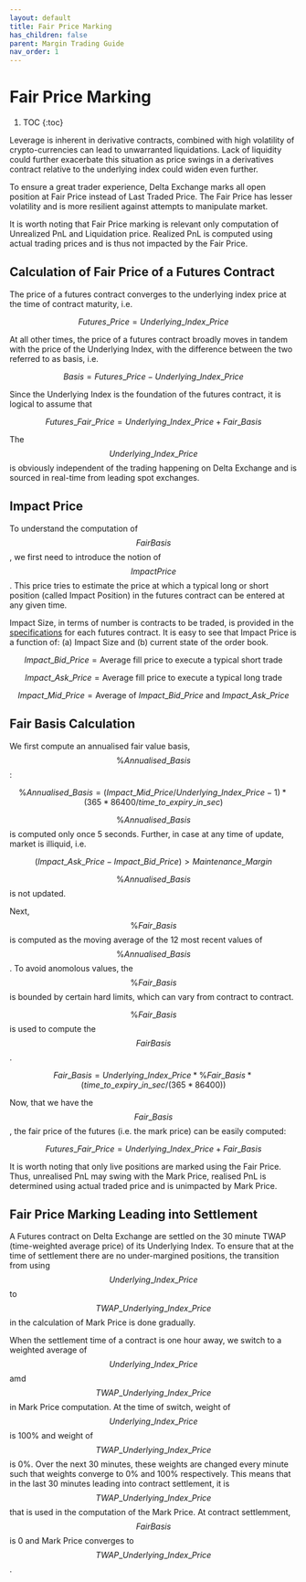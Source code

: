 ```yaml
---
layout: default
title: Fair Price Marking
has_children: false
parent: Margin Trading Guide
nav_order: 1
---
```


# Fair Price Marking

1. TOC
{:toc}

Leverage is inherent in derivative contracts, combined with high volatility of crypto-currencies can lead to unwarranted liquidations. Lack of liquidity could further exacerbate this situation as price swings in a derivatives contract relative to the underlying index could widen even further.

To ensure a great trader experience, Delta Exchange marks all open position at Fair Price instead of Last Traded Price. The Fair Price has lesser volatility and is more resilient against attempts to manipulate market.

It is worth noting that Fair Price marking is relevant only computation of Unrealized PnL and Liquidation price. Realized PnL is computed using actual trading prices and is thus not impacted by the Fair Price.

## Calculation of Fair Price of a Futures Contract

The price of a futures contract converges to the underlying index price at the time of contract maturity, i.e.

$$Futures\_Price = Underlying\_Index\_Price$$

At all other times, the price of a futures contract broadly moves in tandem with the price of the Underlying Index, with the difference between the two referred to as basis, i.e.

$$Basis = Futures\_Price - Underlying\_Index\_Price$$

Since the Underlying Index is the foundation of the futures contract, it is logical to assume that

$$Futures\_Fair\_Price = Underlying\_Index\_Price + Fair\_Basis$$

The $$Underlying\_Index\_Price$$ is obviously independent of the trading happening on Delta Exchange and is sourced in real-time from leading spot exchanges.

## Impact Price

To understand the computation of $$Fair Basis$$, we first need to introduce the notion of $$Impact Price$$. This price tries to estimate the price at which a typical long or short position (called Impact Position) in the futures contract can be entered at any given time.

Impact Size, in terms of number is contracts to be traded, is provided in the [specifications](https://www.delta.exchange/contracts/) for each futures contract. It is easy to see that Impact Price is a function of: (a) Impact Size and (b) current state of the order book.

$$Impact\_Bid\_Price = \text{Average fill price to execute a typical short trade}$$

$$Impact\_Ask\_Price = \text{Average fill price to execute a typical long trade}$$

$$Impact\_Mid\_Price = \text{Average of } Impact\_Bid\_Price \text{ and } Impact\_Ask\_Price$$
 

## Fair Basis Calculation

We first compute an annualised fair value basis, $$\%Annualised\_Basis$$:

$$\%Annualised\_Basis = (Impact\_Mid\_Price/ Underlying\_Index\_Price - 1) * (365*86400/ time\_to\_expiry\_in\_sec)$$

$$\%Annualised\_Basis$$ is computed only once 5 seconds. Further, in case at any time of update, market is illiquid, i.e. 

$$(Impact\_Ask\_Price - Impact\_Bid\_Price) > Maintenance\_Margin$$ 

$$\%Annualised\_Basis$$ is not updated. 

Next, $$\%Fair\_Basis$$ is computed as the moving average of the 12 most recent values of $$\%Annualised\_Basis$$. To avoid anomolous values, the $$\%Fair\_Basis$$ is bounded by certain hard limits, which can vary from contract to contract. 

$$\%Fair\_Basis$$ is used to compute the $$Fair Basis$$.

$$Fair\_Basis = Underlying\_Index\_Price * \%Fair\_Basis * (time\_to\_expiry\_in\_sec/ (365* 86400))$$

Now, that we have the $$Fair\_Basis$$, the fair price of the futures (i.e. the mark price) can be easily computed:

$$Futures\_Fair\_Price = Underlying\_Index\_Price + Fair\_Basis$$

It is worth noting that only live positions are marked using the Fair Price. Thus, unrealised PnL may swing with the Mark Price, realised PnL is determined using actual traded price and is unimpacted by Mark Price.

## Fair Price Marking Leading into Settlement

A Futures contract on Delta Exchange are settled on the 30 minute TWAP (time-weighted average price) of its Underlying Index. To ensure that at the time of settlement there are no under-margined positions, the transition from using $$Underlying\_Index\_Price$$ to $$TWAP\_Underlying\_Index\_Price$$ in the calculation of Mark Price is done gradually. 

When the settlement time of a contract is one hour away, we switch to a weighted average of $$Underlying\_Index\_Price$$ amd $$TWAP\_Underlying\_Index\_Price$$ in Mark Price computation. At the time of switch, weight of $$Underlying\_Index\_Price$$ is 100% and weight of $$TWAP\_Underlying\_Index\_Price$$ is 0%. Over the next 30 minutes, these weights are changed every minute such that weights converge to 0% and 100% respectively. This means that in the last 30 minutes leading into contract settlement, it is $$TWAP\_Underlying\_Index\_Price$$ that is used in the computation of the Mark Price. At contract settlemment, $$Fair Basis$$ is 0 and Mark Price converges to $$TWAP\_Underlying\_Index\_Price$$.